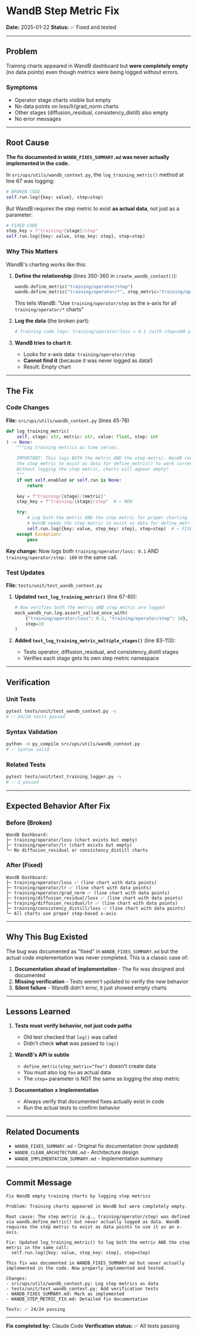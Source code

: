 # WandB Step Metric Fix

**Date:** 2025-01-22
**Status:** ✅ Fixed and tested

---

## Problem

Training charts appeared in WandB dashboard but **were completely empty** (no data points) even though metrics were being logged without errors.

### Symptoms
- Operator stage charts visible but empty
- No data points on loss/lr/grad_norm charts
- Other stages (diffusion_residual, consistency_distill) also empty
- No error messages

---

## Root Cause

**The fix documented in `WANDB_FIXES_SUMMARY.md` was never actually implemented in the code.**

In `src/ups/utils/wandb_context.py`, the `log_training_metric()` method at line 67 was logging:

```python
# BROKEN CODE
self.run.log({key: value}, step=step)
```

But WandB requires the step metric to exist **as actual data**, not just as a parameter:

```python
# FIXED CODE
step_key = f"training/{stage}/step"
self.run.log({key: value, step_key: step}, step=step)
```

### Why This Matters

WandB's charting works like this:

1. **Define the relationship** (lines 350-360 in `create_wandb_context()`):
   ```python
   wandb.define_metric("training/operator/step")
   wandb.define_metric("training/operator/*", step_metric="training/operator/step")
   ```
   This tells WandB: "Use `training/operator/step` as the x-axis for all `training/operator/*` charts"

2. **Log the data** (the broken part):
   ```python
   # Training code logs: training/operator/loss = 0.1 (with step=100 parameter)
   ```

3. **WandB tries to chart it**:
   - Looks for x-axis data: `training/operator/step`
   - **Cannot find it** (because it was never logged as data!)
   - Result: Empty chart

---

## The Fix

### Code Changes

**File:** `src/ups/utils/wandb_context.py` (lines 45-78)

```python
def log_training_metric(
    self, stage: str, metric: str, value: float, step: int
) -> None:
    """Log training metrics as time series.

    IMPORTANT: This logs BOTH the metric AND the step metric. WandB requires
    the step metric to exist as data for define_metric() to work correctly.
    Without logging the step metric, charts will appear empty!
    """
    if not self.enabled or self.run is None:
        return

    key = f"training/{stage}/{metric}"
    step_key = f"training/{stage}/step"  # ← NEW

    try:
        # Log both the metric AND the step metric for proper charting
        # WandB needs the step metric to exist as data for define_metric() to work
        self.run.log({key: value, step_key: step}, step=step)  # ← FIXED
    except Exception:
        pass
```

**Key change:** Now logs both `training/operator/loss: 0.1` AND `training/operator/step: 100` in the same call.

### Test Updates

**File:** `tests/unit/test_wandb_context.py`

1. **Updated `test_log_training_metric()`** (line 67-80):
   ```python
   # Now verifies both the metric AND step metric are logged
   mock_wandb_run.log.assert_called_once_with(
       {"training/operator/loss": 0.5, "training/operator/step": 10},
       step=10
   )
   ```

2. **Added `test_log_training_metric_multiple_stages()`** (line 83-113):
   - Tests operator, diffusion_residual, and consistency_distill stages
   - Verifies each stage gets its own step metric namespace

---

## Verification

### Unit Tests
```bash
pytest tests/unit/test_wandb_context.py -v
# ✅ 24/24 tests passed
```

### Syntax Validation
```bash
python -m py_compile src/ups/utils/wandb_context.py
# ✅ Syntax valid
```

### Related Tests
```bash
pytest tests/unit/test_training_logger.py -v
# ✅ 1 passed
```

---

## Expected Behavior After Fix

### Before (Broken)
```
WandB Dashboard:
├─ training/operator/loss (chart exists but empty)
├─ training/operator/lr (chart exists but empty)
└─ No diffusion_residual or consistency_distill charts
```

### After (Fixed)
```
WandB Dashboard:
├─ training/operator/loss ✅ (line chart with data points)
├─ training/operator/lr ✅ (line chart with data points)
├─ training/operator/grad_norm ✅ (line chart with data points)
├─ training/diffusion_residual/loss ✅ (line chart with data points)
├─ training/diffusion_residual/lr ✅ (line chart with data points)
├─ training/consistency_distill/loss ✅ (line chart with data points)
└─ All charts use proper step-based x-axis
```

---

## Why This Bug Existed

The bug was documented as "fixed" in `WANDB_FIXES_SUMMARY.md` but the actual code implementation was never completed. This is a classic case of:

1. **Documentation ahead of implementation** - The fix was designed and documented
2. **Missing verification** - Tests weren't updated to verify the new behavior
3. **Silent failure** - WandB didn't error, it just showed empty charts

---

## Lessons Learned

1. **Tests must verify behavior, not just code paths**
   - Old test checked that `log()` was called
   - Didn't check **what** was passed to `log()`

2. **WandB's API is subtle**
   - `define_metric(step_metric="foo")` doesn't create data
   - You must also log `foo` as actual data
   - The `step=` parameter is NOT the same as logging the step metric

3. **Documentation ≠ Implementation**
   - Always verify that documented fixes actually exist in code
   - Run the actual tests to confirm behavior

---

## Related Documents

- `WANDB_FIXES_SUMMARY.md` - Original fix documentation (now updated)
- `WANDB_CLEAN_ARCHITECTURE.md` - Architecture design
- `WANDB_IMPLEMENTATION_SUMMARY.md` - Implementation summary

---

## Commit Message

```
Fix WandB empty training charts by logging step metrics

Problem: Training charts appeared in WandB but were completely empty.

Root cause: The step metric (e.g., training/operator/step) was defined
via wandb.define_metric() but never actually logged as data. WandB
requires the step metric to exist as data points to use it as an x-axis.

Fix: Updated log_training_metric() to log both the metric AND the step
metric in the same call:
  self.run.log({key: value, step_key: step}, step=step)

This fix was documented in WANDB_FIXES_SUMMARY.md but never actually
implemented in the code. Now properly implemented and tested.

Changes:
- src/ups/utils/wandb_context.py: Log step metrics as data
- tests/unit/test_wandb_context.py: Add verification tests
- WANDB_FIXES_SUMMARY.md: Mark as implemented
- WANDB_STEP_METRIC_FIX.md: Detailed fix documentation

Tests: ✅ 24/24 passing
```

---

**Fix completed by:** Claude Code
**Verification status:** ✅ All tests passing
